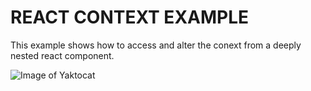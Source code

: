 # REACT CONTEXT EXAMPLE

This example shows how to access and alter the conext from a deeply nested react component. 

![Image of Yaktocat](https://warpedpuppy.github.io/ReactContext/screenShot.png)